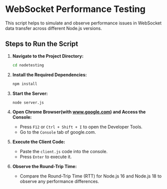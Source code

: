 
# WebSocket Performance Testing

This script helps to simulate and observe performance issues in WebSocket data transfer across different Node.js versions.

## Steps to Run the Script

1. **Navigate to the Project Directory:**

   ```bash
   cd nodetesting
   ```

2. **Install the Required Dependencies:**

   ```bash
   npm install
   ```

3. **Start the Server:**

   ```bash
   node server.js
   ```

4. **Open Chrome Browser(with www.google.com) and Access the Console:**

   - Press `F12` or `Ctrl + Shift + I` to open the Developer Tools.
   - Go to the `Console` tab of google.com.

5. **Execute the Client Code:**

   - Paste the `client.js` code into the console.
   - Press `Enter` to execute it.

6. **Observe the Round-Trip Time:**

   - Compare the Round-Trip Time (RTT) for Node.js 16 and Node.js 18 to observe any performance differences.
